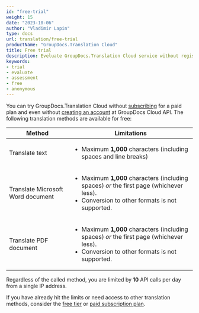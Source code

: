 ```yaml
---
id: "free-trial"
weight: 15
date: "2023-10-06"
author: "Vladimir Lapin"
type: docs
url: translation/free-trial
productName: "GroupDocs.Translation Cloud"
title: Free trial
description: Eveluate GroupDocs.Translation Cloud service without registration.
keywords:
- trial
- evaluate
- assessment
- free
- anonymous
---
```


You can try GroupDocs.Translation Cloud without [subscribing](/translation/subscription/) for a paid plan and even without [creating an account](/translation/sign-up/) at GroupDocs Cloud API. The following translation methods are available for free:

Method | Limitations
------ | -----------
Translate text | <ul><li>Maximum **1,000** characters (including spaces and line breaks)</li></ul>
Translate Microsoft Word document | <ul><li>Maximum **1,000** characters (including spaces) _or_ the first page (whichever less).</li><li>Conversion to other formats is not supported.</li></ul>
Translate PDF document | <ul><li>Maximum **1,000** characters (including spaces) _or_ the first page (whichever less).</li><li>Conversion to other formats is not supported.</li></ul>

Regardless of the called method, you are limited by **10** API calls per day from a single IP address.

If you have already hit the limits or need access to other translation methods, consider the [free tier](/translation/subscription/#free-tier) or [paid subscription plan](/translation/subscription/#paid-plans).
